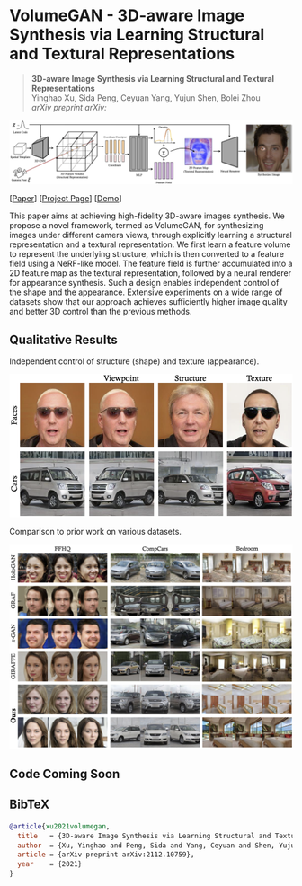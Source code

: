 # VolumeGAN - 3D-aware Image Synthesis via Learning Structural and Textural Representations

> **3D-aware Image Synthesis via Learning Structural and Textural Representations** <br>
> Yinghao Xu, Sida Peng, Ceyuan Yang, Yujun Shen, Bolei Zhou <br>
> *arXiv preprint arXiv:*

![image](./docs/assets/framework.png)

[[Paper](https://arxiv.org/pdf/2112.10759.pdf)]
[[Project Page](https://genforce.github.io/volumegan/)]
[[Demo](https://www.youtube.com/watch?v=p85TVGJBMFc)]

This paper aims at achieving high-fidelity 3D-aware images synthesis. We propose a novel framework, termed as VolumeGAN, for synthesizing images under different camera views, through explicitly learning a structural representation and a textural representation. We first learn a feature volume to represent the underlying structure, which is then converted to a feature field using a NeRF-like model. The feature field is further accumulated into a 2D feature map as the textural representation, followed by a neural renderer for appearance synthesis. Such a design enables independent control of the shape and the appearance. Extensive experiments on a wide range of datasets show that our approach achieves sufficiently higher image quality and better 3D control than the previous methods.

## Qualitative Results

Independent control of structure (shape) and texture (appearance).

![image](./docs/assets/teaser.png)

Comparison to prior work on various datasets.

![image](./docs/assets/comparison.png)

## Code Coming Soon

## BibTeX

```bibtex
@article{xu2021volumegan,
  title   = {3D-aware Image Synthesis via Learning Structural and Textural Representations},
  author  = {Xu, Yinghao and Peng, Sida and Yang, Ceyuan and Shen, Yujun and Zhou, Bolei},
  article = {arXiv preprint arXiv:2112.10759},
  year    = {2021}
}
```
